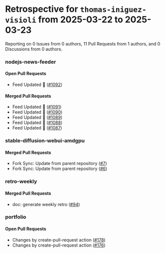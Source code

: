 # Retrospective for `thomas-iniguez-visioli` from 2025-03-22 to 2025-03-23

Reporting on 0 Issues from 0 authors, 11 Pull Requests from 1 authors, and 0 Discussions from 0 authors.


### nodejs-news-feeder

#### Open Pull Requests

- Feed Updated 🍿 ([#1092](https://github.com/thomas-iniguez-visioli/nodejs-news-feeder/pull/1092))

#### Merged Pull Requests

- Feed Updated 🍿 ([#1091](https://github.com/thomas-iniguez-visioli/nodejs-news-feeder/pull/1091))
- Feed Updated 🍿 ([#1090](https://github.com/thomas-iniguez-visioli/nodejs-news-feeder/pull/1090))
- Feed Updated 🍿 ([#1089](https://github.com/thomas-iniguez-visioli/nodejs-news-feeder/pull/1089))
- Feed Updated 🍿 ([#1088](https://github.com/thomas-iniguez-visioli/nodejs-news-feeder/pull/1088))
- Feed Updated 🍿 ([#1087](https://github.com/thomas-iniguez-visioli/nodejs-news-feeder/pull/1087))

### stable-diffusion-webui-amdgpu

#### Merged Pull Requests

- Fork Sync: Update from parent repository ([#7](https://github.com/thomas-iniguez-visioli/stable-diffusion-webui-amdgpu/pull/7))
- Fork Sync: Update from parent repository ([#6](https://github.com/thomas-iniguez-visioli/stable-diffusion-webui-amdgpu/pull/6))

### retro-weekly

#### Merged Pull Requests

- doc: generate weekly retro ([#94](https://github.com/thomas-iniguez-visioli/retro-weekly/pull/94))

### portfolio

#### Open Pull Requests

- Changes by create-pull-request action ([#178](https://github.com/thomas-iniguez-visioli/portfolio/pull/178))
- Changes by create-pull-request action ([#176](https://github.com/thomas-iniguez-visioli/portfolio/pull/176))